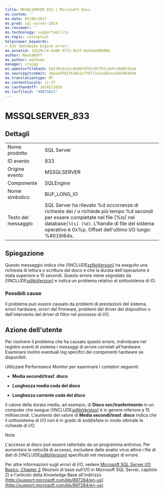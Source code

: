 ```yaml
---
title: MSSQLSERVER_833 | Microsoft Docs
ms.custom: ''
ms.date: 03/06/2017
ms.prod: sql-server-2014
ms.reviewer: ''
ms.technology: supportability
ms.topic: conceptual
helpviewer_keywords:
- 833 (Database Engine error)
ms.assetid: 14129cc4-be80-4772-9e3f-0e5da4d0696b
author: MashaMSFT
ms.author: mathoma
manager: craigg
ms.openlocfilehash: b827814c5cc6b8659f52c0ff07cde9c3600235a4
ms.sourcegitcommit: 3da2edf82763852cff6772a1a282ace3034b4936
ms.translationtype: MT
ms.contentlocale: it-IT
ms.lasthandoff: 10/02/2018
ms.locfileid: "48071621"
---
```

# <a name="mssqlserver833"></a>MSSQLSERVER_833
    
## <a name="details"></a>Dettagli  
  
|||  
|-|-|  
|Nome prodotto|SQL Server|  
|ID evento|833|  
|Origine evento|MSSQLSERVER|  
|Componente|SQLEngine|  
|Nome simbolico|BUF_LONG_IO|  
|Testo del messaggio|SQL Server ha rilevato %d occorrenze di richieste dei / o richiede più tempo %d secondi per essere completate nel file [%ls] nel database`[%ls] (%d)`.  L'handle di file del sistema operativo è 0x%p.  Offset dell'ultimo I/O lungo: %#016I64x.|  
  
## <a name="explanation"></a>Spiegazione  
 Questo messaggio indica che [!INCLUDE[ssNoVersion](../../includes/ssnoversion-md.md)] ha eseguito una richiesta di lettura o scrittura dal disco e che la durata dell'operazione è stata superiore a 15 secondi. Questo errore viene segnalato da [!INCLUDE[ssNoVersion](../../includes/ssnoversion-md.md)] e indica un problema relativo al sottosistema di IO.  
  
### <a name="possible-causes"></a>Possibili cause  
 Il problema può essere causato da problemi di prestazioni del sistema, errori hardware, errori del firmware, problemi del driver del dispositivo o dall'intervento del driver di filtro nel processo di I/O.  
  
## <a name="user-action"></a>Azione dell'utente  
 Per risolvere il problema che ha causato questo errore, individuare nel registro eventi di sistema i messaggi di errore correlati all'hardware. Esaminare inoltre eventuali log specifici dei componenti hardware se disponibili.  
  
 Utilizzare Performance Monitor per esaminare i contatori seguenti:  
  
-   **Media secondi/trasf. disco**  
  
-   **Lunghezza media coda del disco**  
  
-   **Lunghezza corrente coda del disco**  
  
 Il valore della durata media, ad esempio, di **Disco sec/trasferimento** in un computer che esegue [!INCLUDE[ssNoVersion](../../includes/ssnoversion-md.md)] è in genere inferiore a 15 millisecondi. L'aumento del valore di **Media secondi/trasf. disco** indica che il sottosistema di I/O non è in grado di soddisfare in modo ottimale le richieste di I/O.  
  
> [!NOTE]  
>  L'accesso al disco può essere rallentato da un programma antivirus. Per aumentare la velocità di accesso, escludere dalle analisi virus attive i file di dati di [!INCLUDE[ssNoVersion](../../includes/ssnoversion-md.md)] specificati nel messaggio di errore.  
  
 Per altre informazioni sugli errori di I/O, vedere [Microsoft SQL Server I/O Basics, Chapter 2](http://go.microsoft.com/fwlink/?LinkId=69370) (Nozioni di base sull'I/O in Microsoft SQL Server, capitolo 2) e l'articolo della Knowledge Base all'indirizzo [http://support.microsoft.com/kb/897284/en-us](http://support.microsoft.com/kb/897284/en-us).  
  
  
